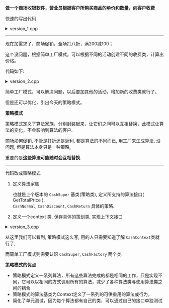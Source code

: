 

**做一个商场收银软件，营业员根据客户所购买商品的单价和数量，向客户收费**

快速的写出代码

<details>
<summary>version_1.cpp</summary>

```c++
#include<iostream>
using namespace std;

class Cash {
public:
    static double GetTotalPrice(double singlePrice, double total) {
        return singlePrice * total;
    }
};

int main(int argc, char const *argv[])
{
    double price = 0, total = 0;
    cout << "请输入单价: " << endl;
    cin >> price;

    cout << "请输入数量: " << endl;
    cin >> total;

    cout << Cash::GetTotalPrice(price, total);
    return 0;
}
```

</details>

-------------------------

现在加需求了，商场促销，全场打八折，满200减100；

这个没问题，根据简单工厂模式，可以根据不同的活动创建不同的收费类，计算出价格。

代码如下: 

<details>
<summary>version_2.cpp</summary>

```c++
#include<iostream>
using namespace std;

class CashSuper {
public:
    virtual double GetTotalPrice(double singlePrice, double total) {
        return singlePrice * total;
    }
};

class CashNormal : public CashSuper {
public:
    double GetTotalPrice(double singlePrice, double total) override {
        return singlePrice * total;
    }
};

class CashDiscount : public CashSuper {
private:
    double discount = 1;
public:
    CashDiscount(double disc) : discount(disc) {};
    double GetTotalPrice(double singlePrice, double total) override {
        return singlePrice * total * discount;
    }
};

class CashReturn : public CashSuper {
private:
    double moneyCondition = 0;
    double moneyReturn = 0;
public:
    CashReturn() = delete;
    CashReturn(double condition, double ret) : moneyCondition(condition), moneyReturn(ret) {};

    double GetTotalPrice(double singlePrice, double total) override {
        double totalPrice = singlePrice * total;
        if (totalPrice > moneyCondition) {
            totalPrice = totalPrice - floor(totalPrice / moneyCondition) * moneyReturn;
        }
        return totalPrice;
    }
};

class CashFactory {
public:
    static CashSuper* CreateCash(string& discountStr) {
        if (discountStr == "正常收费") {
            return new CashNormal;

        }
        else if (discountStr == "打八折") {
            return new CashDiscount(0.8);

        }
        else if (discountStr == "满200减100") {
            return new CashReturn(200, 100);
        }
        else {
            throw;
        }
    }
};

int main(int argc, char const* argv[])
{
    double price = 0, total = 0;
    int type;
    cout << "请输入单价: " << endl;
    cin >> price;

    cout << "请输入数量: " << endl;
    cin >> total;

    cout << "请输入收费类型: " << endl
        << "1 正常收费, " << endl
        << "2 打八折, " << endl
        << "3 满200减100." << endl;
    cin >> type;

    string str;
    if (type == 1) {
        str.assign("正常收费");

    }
    else if (type == 2) {
        str.assign("打八折");

    }
    else if (type == 3) {
        str.assign("满200减100");

    }
    else {
        cout << "收费类型不对" << endl;
    }

    CashSuper* cash = CashFactory::CreateCash(str);
    cout << cash->GetTotalPrice(price, total);
    return 0;
}
```
</details>


简单工厂模式，可以解决问题，以后要加其他的活动，增加新的收费类就行了。

但是还可以优化，引出今天的策略模式。

**策略模式**

策略模式定义了算法家族，分别封装起来，让它们之间可以互相替换，此模式让算法的变化，不会影响到算法的客户.

商场如何促销, 不管是打折还是返利, 都是算法的不同而已, 用工厂来生成算法, 没问题, 但是算法本身只是一种策略,

重要的是**这些算法可能随时会互相替换**.


---------------------------

代码改成策略模式

1. 定义算法家族

	也就是上个版本的 `CashSuper` 基类(策略类), 定义所支持的算法接口( GetTotalPrice ),   
	`CashNormal`, `CashDiscount`, `CashReturn` 具体的策略.

2. 定义一个context 类, 保存具体的策划类, 实现上下文接口

<details>
<summary>version_3.cpp</summary>

```c++
#include<iostream>
using namespace std;

class CashSuper {
public:
    virtual double GetTotalPrice(double singlePrice, double total) {
        return singlePrice * total;
    }
};

class CashNormal : public CashSuper {
public:
    double GetTotalPrice(double singlePrice, double total) override {
        return singlePrice * total;
    }
};

class CashDiscount : public CashSuper {
private:
    double discount = 1;
public:
    CashDiscount(double disc) : discount(disc) {};
    double GetTotalPrice(double singlePrice, double total) override {
        return singlePrice * total * discount;
    }
};

class CashReturn : public CashSuper {
private:
    double moneyCondition = 0;
    double moneyReturn = 0;
public:
    CashReturn() = delete;
    CashReturn(double condition, double ret) : moneyCondition(condition), moneyReturn(ret) {};

    double GetTotalPrice(double singlePrice, double total) override {
        double totalPrice = singlePrice * total;
        if (totalPrice > moneyCondition) {
            totalPrice = totalPrice - floor(totalPrice / moneyCondition) * moneyReturn;
        }
        return totalPrice;
    }
};

class CashContext {
private:
    CashSuper* cash;
public:
    CashContext(string& discountStr) {
        if (discountStr == "正常收费") {
            cash = new CashNormal;

        }
        else if (discountStr == "打八折") {
            cash = new CashDiscount(0.8);

        }
        else if (discountStr == "满200减100") {
            cash = new CashReturn(200, 100);
        }
        else {
            // 构造函数不建议抛异常
            throw;
        }
    }
    double ContextInterface(double price, double total) {
        return cash->GetTotalPrice(price, total);
    }
};

int main(int argc, char const* argv[])
{
    double price = 0, total = 0;
    int type;
    cout << "请输入单价: " << endl;
    cin >> price;

    cout << "请输入数量: " << endl;
    cin >> total;

    cout << "请输入收费类型: " << endl
        << "1 正常收费, " << endl
        << "2 打八折, " << endl
        << "3 满200减100." << endl;
    cin >> type;

    string str;
    if (type == 1) {
        str.assign("正常收费");

    }
    else if (type == 2) {
        str.assign("打八折");

    }
    else if (type == 3) {
        str.assign("满200减100");

    }
    else {
        cout << "收费类型不对" << endl;
    }

    CashContext context(str);
    cout << context.ContextInterface(price, total);
    return 0;
}
```

</details>

从这里我们可以看到, 策略模式这么写, 用的人只需要知道了解 `CashContext`类就行了,

而简单工厂模式则需要认识 `CashSuper`, `CashFactory` 两个类.

**策略模式的优点**

- 策略模式定义一系列算法，所有这些算法完成的都是相同的工作，只是实现不同，它可以以相同的方式调用所有的算法，减少了各种算法类与使用算法类之间的耦合
- 策略模式的算法基类为Context定义了一系列的可供重用的算法或行为。
- 简化了单元测试，因为每个算法都有自己的类，可以通过自己的接口单独测试


